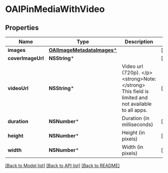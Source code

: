 # OAIPinMediaWithVideo

## Properties
Name | Type | Description | Notes
------------ | ------------- | ------------- | -------------
**images** | [**OAIImageMetadataImages***](OAIImageMetadataImages.md) |  | [optional] 
**coverImageUrl** | **NSString*** |  | [optional] 
**videoUrl** | **NSString*** | Video url (720p). &lt;/p&gt;&lt;strong&gt;Note:&lt;/strong&gt; This field is limited and not available to all apps. | [optional] 
**duration** | **NSNumber*** | Duration (in milliseconds) | [optional] 
**height** | **NSNumber*** | Height (in pixels) | [optional] 
**width** | **NSNumber*** | Width (in pixels) | [optional] 

[[Back to Model list]](../README.md#documentation-for-models) [[Back to API list]](../README.md#documentation-for-api-endpoints) [[Back to README]](../README.md)


